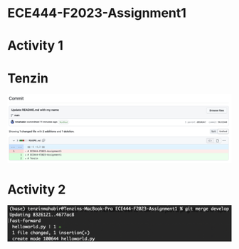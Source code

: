 # ECE444-F2023-Assignment1
# Activity 1
# Tenzin

![Activity 1 Commit 1](Assets/activity1Commit.png)

# Activity 2

![Activity 2 Merge](Assets/activity2Merge.png)
